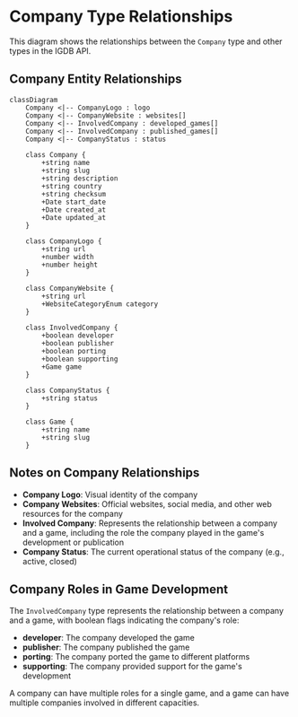 # Company Type Relationships

This diagram shows the relationships between the `Company` type and other types in the IGDB API.

## Company Entity Relationships

```mermaid
classDiagram
    Company <|-- CompanyLogo : logo
    Company <|-- CompanyWebsite : websites[]
    Company <|-- InvolvedCompany : developed_games[]
    Company <|-- InvolvedCompany : published_games[]
    Company <|-- CompanyStatus : status
    
    class Company {
        +string name
        +string slug
        +string description
        +string country
        +string checksum
        +Date start_date
        +Date created_at
        +Date updated_at
    }
    
    class CompanyLogo {
        +string url
        +number width
        +number height
    }
    
    class CompanyWebsite {
        +string url
        +WebsiteCategoryEnum category
    }
    
    class InvolvedCompany {
        +boolean developer
        +boolean publisher
        +boolean porting
        +boolean supporting
        +Game game
    }
    
    class CompanyStatus {
        +string status
    }
    
    class Game {
        +string name
        +string slug
    }
```

## Notes on Company Relationships

- **Company Logo**: Visual identity of the company
- **Company Websites**: Official websites, social media, and other web resources for the company
- **Involved Company**: Represents the relationship between a company and a game, including the role the company played in the game's development or publication
- **Company Status**: The current operational status of the company (e.g., active, closed)

## Company Roles in Game Development

The `InvolvedCompany` type represents the relationship between a company and a game, with boolean flags indicating the company's role:

- **developer**: The company developed the game
- **publisher**: The company published the game
- **porting**: The company ported the game to different platforms
- **supporting**: The company provided support for the game's development

A company can have multiple roles for a single game, and a game can have multiple companies involved in different capacities.